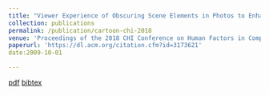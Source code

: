 ```yaml
---
title: "Viewer Experience of Obscuring Scene Elements in Photos to Enhance Privacy"
collection: publications
permalink: /publication/cartoon-chi-2018
venue: 'Proceedings of the 2018 CHI Conference on Human Factors in Computing Systems'
paperurl: 'https://dl.acm.org/citation.cfm?id=3173621'
date:2009-10-01

---
```


[pdf](https://rakib062.github.io/files/cartoon-chi-2018.pdf) [bibtex](https://rakib062.github.io/files/cartoon-chi-2018.bib)
